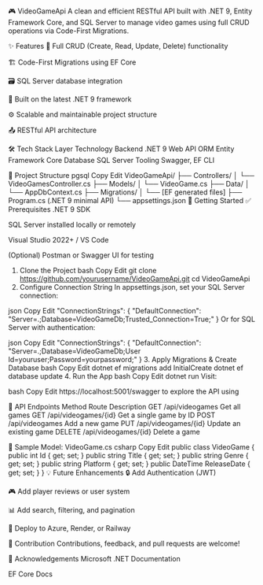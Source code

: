
🎮 VideoGameApi
A clean and efficient RESTful API built with .NET 9, Entity Framework Core, and SQL Server to manage video games using full CRUD operations via Code-First Migrations.

✨ Features
🔁 Full CRUD (Create, Read, Update, Delete) functionality

🏗️ Code-First Migrations using EF Core

🗃️ SQL Server database integration

🚀 Built on the latest .NET 9 framework

⚙️ Scalable and maintainable project structure

📤 RESTful API architecture

🛠️ Tech Stack
Layer	Technology
Backend	.NET 9 Web API
ORM	Entity Framework Core
Database	SQL Server
Tooling	Swagger, EF CLI

📁 Project Structure
pgsql
Copy
Edit
VideoGameApi/
├── Controllers/
│   └── VideoGamesController.cs
├── Models/
│   └── VideoGame.cs
├── Data/
│   └── AppDbContext.cs
├── Migrations/
│   └── [EF generated files]
├── Program.cs (.NET 9 minimal API)
└── appsettings.json
🚀 Getting Started
✅ Prerequisites
.NET 9 SDK

SQL Server installed locally or remotely

Visual Studio 2022+ / VS Code

(Optional) Postman or Swagger UI for testing

1. Clone the Project
bash
Copy
Edit
git clone https://github.com/yourusername/VideoGameApi.git
cd VideoGameApi
2. Configure Connection String
In appsettings.json, set your SQL Server connection:

json
Copy
Edit
"ConnectionStrings": {
  "DefaultConnection": "Server=.;Database=VideoGameDb;Trusted_Connection=True;"
}
Or for SQL Server with authentication:

json
Copy
Edit
"ConnectionStrings": {
  "DefaultConnection": "Server=.;Database=VideoGameDb;User Id=youruser;Password=yourpassword;"
}
3. Apply Migrations & Create Database
bash
Copy
Edit
dotnet ef migrations add InitialCreate
dotnet ef database update
4. Run the App
bash
Copy
Edit
dotnet run
Visit:

bash
Copy
Edit
https://localhost:5001/swagger
to explore the API using 

🧪 API Endpoints
Method	Route	Description
GET	/api/videogames	Get all games
GET	/api/videogames/{id}	Get a single game by ID
POST	/api/videogames	Add a new game
PUT	/api/videogames/{id}	Update an existing game
DELETE	/api/videogames/{id}	Delete a game

📌 Sample Model: VideoGame.cs
csharp
Copy
Edit
public class VideoGame
{
    public int Id { get; set; }
    public string Title { get; set; }
    public string Genre { get; set; }
    public string Platform { get; set; }
    public DateTime ReleaseDate { get; set; }
}
💡 Future Enhancements
🔒 Add Authentication (JWT)

🎮 Add player reviews or user system

📊 Add search, filtering, and pagination

🚀 Deploy to Azure, Render, or Railway

🤝 Contribution
Contributions, feedback, and pull requests are welcome!

🙏 Acknowledgements
Microsoft .NET Documentation

EF Core Docs
